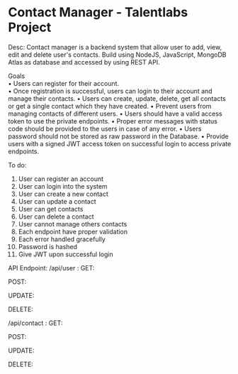 # Contact Manager - Talentlabs Project

Desc:
Contact manager is a backend system that allow user to add, view, edit and delete user's contacts.
Build using NodeJS, JavaScript, MongoDB Atlas as database and accessed by using REST API.

Goals<br />
• Users can register for their account.<br />
• Once registration is successful, users can login to their account and manage
their contacts.
• Users can create, update, delete, get all contacts or get a single contact which
they have created.
• Prevent users from managing contacts of different users.
• Users should have a valid access token to use the private endpoints.
• Proper error messages with status code should be provided to the users in case
of any error.
• Users password should not be stored as raw password in the Database.
• Provide users with a signed JWT access token on successful login to access
private endpoints.

To do:

1. User can register an account
2. User can login into the system
3. User can create a new contact
4. User can update a contact
5. User can get contacts
6. User can delete a contact
7. User cannot manage others contacts
8. Each endpoint have proper validation
9. Each error handled gracefully
10. Password is hashed
11. Give JWT upon successful login

API Endpoint:
/api/user :
GET:

POST:

UPDATE:

DELETE:

/api/contact :
GET:

POST:

UPDATE:

DELETE:
